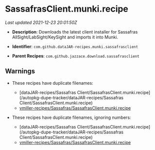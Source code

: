# SassafrasClient.munki.recipe

_Last updated 2021-12-23 20:01:50Z_

- **Description**: Downloads the latest client installer for Sassafras AllSight/LabSight/KeySight and imports it into Munki.

- **Identifier**: `com.github.dataJAR-recipes.munki.sassafrasclient`

- **Parent Recipes**: `com.github.jazzace.download.sassafrasclient`


## Warnings

- These recipes have duplicate filenames:
    - [dataJAR-recipes/Sassafras Client/SassafrasClient.munki.recipe](/autopkg-dupe-tracker/dataJAR-recipes/Sassafras Client/SassafrasClient.munki.recipe)
    - [vmiller-recipes/Sassafras/SassafrasClient.munki.recipe](/autopkg-dupe-tracker/vmiller-recipes/Sassafras/SassafrasClient.munki.recipe)

- These recipes have duplicate filenames, ignoring numbers:
    - [dataJAR-recipes/Sassafras Client/SassafrasClient.munki.recipe](/autopkg-dupe-tracker/dataJAR-recipes/Sassafras Client/SassafrasClient.munki.recipe)
    - [vmiller-recipes/Sassafras/SassafrasClient.munki.recipe](/autopkg-dupe-tracker/vmiller-recipes/Sassafras/SassafrasClient.munki.recipe)